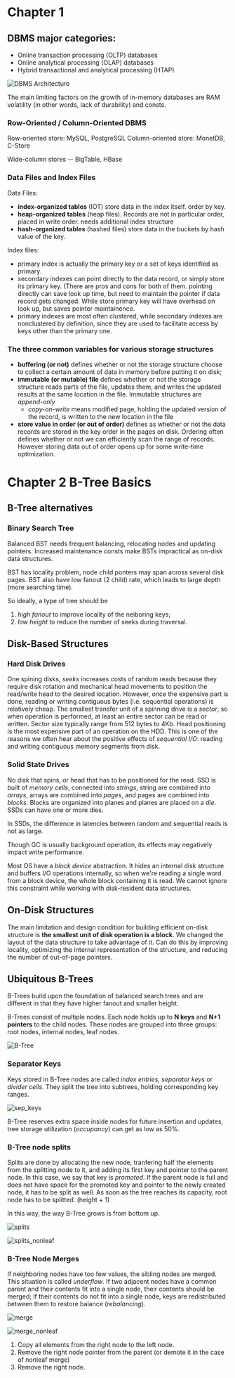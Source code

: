 # Chapter 1

## DBMS major categories: 
- Online transaction processing (OLTP) databases
- Online analytical processing (OLAP) databases
- Hybrid transactional and analytical processing (HTAP)

![DBMS Architecture](image/DBMS_architecture.png)

The main limiting factors on the growth of in-memory databases are RAM volatility (in other words, lack of durability) and consts. 

### Row-Oriented / Column-Oriented DBMS
Row-oriented store: MySQL, PostgreSQL
Column-oriented store: MonetDB, C-Store

Wide-column stores -- BigTable, HBase

### Data Files and Index Files
Data Files:
- **index-organized tables** (IOT) store data in the index itself. order by key.
- **heap-organized tables** (heap files). Records are not in particular order, placed in write order. needs additional index structure
- **hash-organized tables** (hashed files) store data in the buckets by hash value of the key.

Index files:
- primary index is actually the primary key or a set of keys identified as primary. 
- secondary indexes can point directly to the data record, or simply store its primary key. (There are pros and cons for both of them. pointing directly can save look up time, but need to maintain the pointer if data record gets changed. While store primary key will have overhead on look up, but saves pointer maintainence. 
- primary indexes are most often clustered, while secondary indexes are nonclustered by definition, since they are used to facilitate access by keys other than the primary one. 

### The three common variables for various storage structures
- **buffering (or not)** defines whether or not the storage structure choose to collect a certain amount of data in memory before putting it on disk;
- **immutable (or mutable) file** defines whether or not the storage structure reads parts of the file, updates them, and writes the updated results at the same location in the file. Immutable structures are *append-only*
  - *copy-on-write* means modified page, holding the updated version of the record, is written to the new location in the file
- **store value in order (or out of order)** defines as whether or not the data records are stored in the key order in the pages on disk. Ordering often defines whether or not we can efficiently scan the range of records. However storing data out of order opens up for some write-time optimization.


# Chapter 2 B-Tree Basics

## B-Tree alternatives

### Binary Search Tree
Balanced BST needs frequent balancing, relocating nodes and updating pointers. Increased maintenance consts make BSTs impractical as on-disk data structures.

BST has locality problem, node child ponters may span across several disk pages. 
BST also have low fanout (2 child) rate, which leads to large depth (more searching time).

So ideally, a type of tree should be 
1. *high fanout* to improve locality of the neiboring keys;
2. *low height* to reduce the number of seeks during traversal.

## Disk-Based Structures

### Hard Disk Drives 
One spining disks, *seeks* increases costs of random reads because they require disk rotation and mechanical head movements to position the read/write head to the desired location. However, once the expensive part is done, reading or writing contiguous bytes (i.e. sequential operations) is relatively cheap.
The smallest transfer unit of a spinning drive is a *sector*, so when operation is performed, at least an entire sector can be read or written. Sector size typically range from 512 bytes to 4Kb.
Head positioning is the most expensive part of an operation on the HDD. This is one of the reasons we often hear about the positive effects of *sequential I/O*: reading and writing contiguous memory segments from disk.

### Solid State Drives
No disk that spins, or head that has to be positioned for the read. SSD is built of *memory cells*, connected into *strings*, string are combined into *arrays*, arrays are combined into *pages*, and pages are combined into *blocks*. Blocks are organized into planes and planes are placed on a *die*. SSDs can have one or more dies.

In SSDs, the difference in latencies between random and sequential reads is not as large. 

Though GC is usually background operation, its effects may negatively impact write performance.

Most OS have a *block device* abstraction. It hides an internal disk structure and buffers I/O operations internally, so when we're reading a single word from a block device, the whole block containing it is read. We cannot ignore this constraint while working with disk-resident data structures.

## On-Disk Structures
The main limitation and design condition for building efficient on-disk structure is **the smallest unit of disk operation is a block**. We changed the layout of the data structure to take advantage of it.
Can do this by improving locality, optimizing the internal representation of the structure, and reducing the number of out-of-page pointers.

## Ubiquitous B-Trees
B-Trees build upon the foundation of balanced search trees and are different in that they have higher fanout and smaller height.

B-Trees consist of multiple nodes. Each node holds up to **N keys** and **N+1 pointers** to the child nodes. These nodes are grouped into three groups: root nodes, internal nodes, leaf nodes.

![B-Tree](image/B-Tree.png)

### Separator Keys
Keys stored in B-Tree nodes are called *index entries, separator keys* or *divider cells*. They split the tree into subtrees, holding corresponding key ranges. 

![sep_keys](image/separator_keys.png)

B-Tree reserves extra space inside nodes for future insertion and updates, tree storage utilization (*occupancy*) can get as low as 50%.

### B-Tree node splits
Splits are done by allocating the new node, tranfering half the elements from the splitting node to it, and adding its first key and pointer to the parent node. In this case, we say that key is *promoted*. If the parent node is full and does not have space for the promoted key and pointer to the newly created node, it has to be split as well. As soon as the tree reaches its capacity, root node has to be splitted. (height + 1)

In this way, the way B-Tree grows is from bottom up.

![splits](image/node_splits.png)

![splits_nonleaf](image/node_splits_noleaf.png)


### B-Tree Node Merges
If neighboring nodes have too few values, the sibling nodes are merged. This situation is called *underflow*. 
If two adjacent nodes have a common parent and their contents fit into a single node, their contents should be merged; if their contents do not fit into a single node, keys are redistributed between them to restore balance (*rebalancing*).

![merge](image/nodes_merge.png)

![merge_nonleaf](image/nodes_merge_noleaf.png)

1. Copy all elements from the right node to the left node.
2. Remove the right node pointer from the parent (or demote it in the case of nonleaf merge)
3. Remove the right node.




